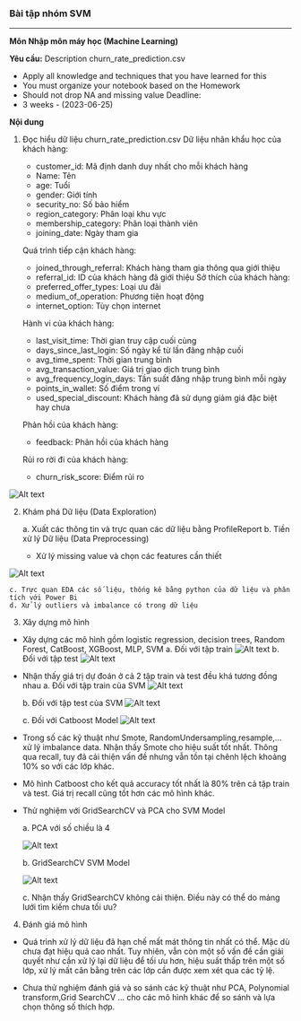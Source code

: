 ### Bài tập nhóm SVM
---
**Môn Nhập môn máy học (Machine Learning)**

**Yêu cầu:**
Description churn_rate_prediction.csv
- Apply all knowledge and techniques that you have learned for this
- You must organize your notebook based on the Homework
- Should not drop NA and missing value
Deadline:
- 3 weeks - (2023-06-25)

**Nội dung**
1. Đọc hiểu dữ liệu churn_rate_prediction.csv
    Dữ liệu nhân khẩu học của khách hàng:
    - customer_id: Mã định danh duy nhất cho mỗi khách hàng
    - Name: Tên 
    - age: Tuổi 
    - gender: Giới tính 
    - security_no: Số bảo hiểm 
    - region_category: Phân loại khu vực 
    - membership_category: Phân loại thành viên 
    - joining_date: Ngày tham gia

    Quá trình tiếp cận khách hàng:
    - joined_through_referral: Khách hàng tham gia thông qua giới thiệu
    - referral_id: ID của khách hàng đã giới thiệu 
    Sở thích của khách hàng:
    - preferred_offer_types: Loại ưu đãi
    - medium_of_operation: Phương tiện hoạt động 
    - internet_option: Tùy chọn internet 

    Hành vi của khách hàng:

    - last_visit_time: Thời gian truy cập cuối cùng 
    - days_since_last_login: Số ngày kể từ lần đăng nhập cuối 
    - avg_time_spent: Thời gian trung bình 
    - avg_transaction_value: Giá trị giao dịch trung bình
    - avg_frequency_login_days: Tần suất đăng nhập trung bình mỗi ngày
    - points_in_wallet: Số điểm trong ví 
    - used_special_discount: Khách hàng đã sử dụng giảm giá đặc biệt hay chưa

    Phản hồi của khách hàng:
    - feedback: Phản hồi của khách hàng

    Rủi ro rời đi của khách hàng:
    - churn_risk_score: Điểm rủi ro 

![Alt text](image/ima1.png)

2. Khám phá Dữ liệu (Data Exploration)
   
    a. Xuất các thông tin và trực quan các dữ liệu bằng ProfileReport
    b. Tiền xử lý Dữ liệu (Data Preprocessing)
      - Xử lý missing value và chọn các features cần thiết

![Alt text](image/image2.png)

    c. Trực quan EDA các số liệu, thống kê bằng python của dữ liệu và phân tích với Power Bi
    d. Xử lý outliers và imbalance có trong dữ liệu

3. Xây dựng mô hình
- Xây dựng các mô hình gồm logistic regression, decision trees, Random Forest, CatBoost, XGBoost, MLP, SVM
    a. Đối với tập train
          ![Alt text](image/image8.png)
    b. Đối với tập test
          ![Alt text](image/image9.png)
- Nhận thấy giá trị dự đoán ở cả 2 tập train và test đều khá tương đồng nhau
    a. Đối với tập train của SVM
          ![Alt text](image/image3.png)
  
    b. Đối với tập test của SVM
          ![Alt text](image/image4.png)
  
    c. Đối với Catboost Model
          ![Alt text](image/image5.png)
  
- Trong số các kỹ thuật như Smote, RandomUndersampling,resample,... xử lý imbalance data. Nhận thấy Smote cho hiệu suất tốt nhất. Thông qua recall, tuy đã cải thiện vấn đề nhưng vẫn tồn tại chênh lệch khoảng 10% so với các lớp khác. 
- Mô hình Catboost cho kết quả accuracy tốt nhất là 80% trên cả tập train và test. Giá trị recall cũng tốt hơn các mô hình khác.
- Thử nghiệm với GridSearchCV và PCA cho SVM Model

    a. PCA với số chiều là 4
  
    ![Alt text](image/image6.png)
  
    b. GridSearchCV SVM Model
  
    ![Alt text](image/image7.png)
  
    c. Nhận thấy GridSearchCV không cải thiện. Điều này có thể do mảng lưới tìm kiếm chưa tối ưu?
  
4. Đánh giá mô hình
   
- Quá trình xử lý dữ liệu đã hạn chế mất mát thông tin nhất có thể. Mặc dù chưa đạt hiệu quả cao nhất. Tuy nhiên, vẫn còn một số vấn đề cần giải quyết như cần xử lý lại dữ liệu để tối ưu hơn, hiệu suất thấp trên một số lớp, xử lý mất cân bằng trên các lớp cần được xem xét qua các tỷ lệ.
  
- Chưa thử nghiệm đánh giá và so sánh các kỹ thuật như PCA, Polynomial transform,Grid SearchCV ... cho các mô hình khác để so sánh và lựa chọn thông số thích hợp.

